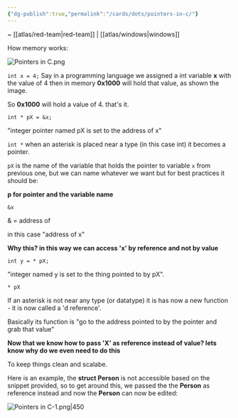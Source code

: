 ```yaml
---
{"dg-publish":true,"permalink":"/cards/dots/pointers-in-c/"}
---
```


~ [[atlas/red-team\|red-team]] | [[atlas/windows\|windows]]

How memory works:

![Pointers in C.png](/img/user/cards/dots/images/Pointers%20in%20C.png)

`int x = 4;`
Say in a programming language we assigned a int variable **x** with the value of 4 then in memory **0x1000** will hold that value, as shown the image.

So **0x1000** will hold a value of 4. that's it.

`int * pX = &x;`

"integer pointer named pX is set to the address of x"

`int *` when an asterisk is placed near a type (in this case int) it becomes a pointer.

`pX` is the name of the variable that holds the pointer to variable `x` from previous one, but we can name whatever we want but for best practices it should be:

**p for pointer and the variable name**

`&x`

& = address of

in this case "address of x"

**Why this? in this way we can access 'x' by reference and not by value**

`int y = * pX;`

"integer named y is set to the thing pointed to by  pX".

`* pX`

If an asterisk is not near any type (or datatype) it is has now a new function - it is now called a 'd reference'.

Basically its function is "go to the address pointed to by the pointer and grab that value"

**Now that we know how to pass 'X' as reference instead of value? lets know why do we even need to do this**

To keep things clean and scalabe.

Here is an example, the **struct Person** is not accessible based on the snippet provided, so to get around this, we passed the the **Person** as reference instead and now the **Person** can now be edited:

![Pointers in C-1.png|450](/img/user/cards/dots/images/Pointers%20in%20C-1.png)
